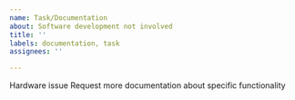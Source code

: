 ```yaml
---
name: Task/Documentation
about: Software development not involved
title: ''
labels: documentation, task
assignees: ''

---
```


Hardware issue
Request more documentation about specific functionality
